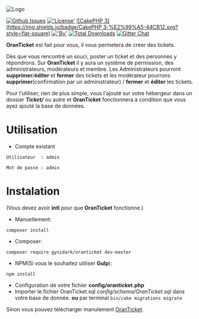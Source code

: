 ![Logo](https://sc-cdn.scaleengine.net/i/16fdf0408cb5ac329f672d0671bc1e0a.png)

[![Github Issues](http://githubbadges.herokuapp.com/OranTicket/Site-Web/issues.svg?style=flat-square)](https://github.com/OranTicket/Site-Web/issues)
[!['License'](https://img.shields.io/badge/License-MIT-blue.svg?style=flat-square)](http://gynidark.github.io/)
[![CakePHP 3](https://img.shields.io/badge/CakePHP 3-%E2%99%A5-44CB12.svg?style=flat-square)](http://cakephp.org)
[!['By'](https://img.shields.io/badge/By-Gynidark-blue.svg?style=flat-square)](http://gynidark.github.io/)
[![Total Downloads](https://img.shields.io/packagist/dt/gynidark/oranticket.svg?style=flat-square)](https://packagist.org/packages/gynidark/oranticket)
[![Gitter Chat](https://img.shields.io/badge/Gitter-Join%20Chat-red.svg?style=flat-square)](https://gitter.im/OranTicket)

**OranTicket** est fait pour vous, il vous permetera de créer des tickets.

Dès que vous rencontré un souci, poster un ticket et des personnes y répondrons. Sur **OranTicket** il y aura un système de permission, des administrateurs, modérateurs et membre. Les Administrateurs pourront **supprimer**/**éditer** et **fermer** des tickets et les modérateur pourrons **supprimer**(confirmation par un administrateur) / **fermer** et **éditer** les tickets.

Pour l'utiliser, rien de plus simple, vous l'ajouté sur votre hébergeur dans un dossier ***Ticket/*** ou autre et **OranTicket** fonctionnera à condition que vous ayez ajouté la base de données.

# Utilisation

- Compte existant

```
Utilisateur  : admin

Mot de passe : admin
```
# Instalation
(Vous devez avoir **intl** pour que **OranTicket** fonctionne.)

- Manuellement:

```
composer install
```

- Composer:

```
composer require gynidark/oranticket dev-master
```

- NPM(Si vous le souhaitez utiliser **Gulp**):

```
npm install
```

- Configuration de votre fichier **config/oranticket.php**
- Importer le fichier OranTicket.sql *config/schema/OranTicket.sql* dans votre base de donnée. **ou** par terminal ```bin/cake migrations migrate```


Sinon vous pouvez télécharger manulement [OranTicket](https://github.com/OranTicket/Site-Web/archive/master.zip).


